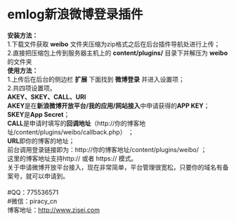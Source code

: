 # emlog新浪微博登录插件
**安装方法：**  
1.下载文件获取 **weibo** 文件夹压缩为zip格式之后在后台插件导航处进行上传；  
2.直接把压缩包上传到服务器主机上的 **content/plugins/** 目录下并解压为 **weibo** 的文件夹    
**使用方法：**    
1.上传后在后台的侧边栏 **扩展** 下面找到 **微博登录** 并进入设置项；    
2.共四项设置项。    
**AKEY、SKEY、CALL、URl**    
**AKEY**是在**新浪微博开放平台/我的应用/网站接入**中申请获得的**APP KEY**；    
**SKEY**是**App Secret**；    
**CALL**是申请时填写的**回调地址**（http://你的博客地址/content/plugins/weibo/callback.php） ；    
**URL**即你的博客的地址；    
前台调用登录链接即为：http://你的博客地址/content/plugins/weibo/ ；    
这里的博客地址支持http:// 或者 https:// 模式。    
关于申请微博开放平台接入，现在非常简单，平台管理很宽松，只要你的域名有备案号，就可以申请到。    
    
#QQ：775536571    
#微信：piracy_cn    
博客地址：http://www.zisei.com    
